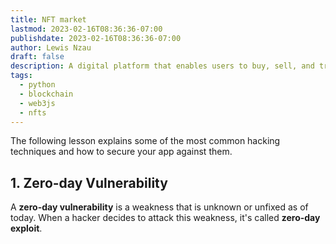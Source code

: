```yaml
---
title: NFT market
lastmod: 2023-02-16T08:36:36-07:00
publishdate: 2023-02-16T08:36:36-07:00
author: Lewis Nzau
draft: false
description: A digital platform that enables users to buy, sell, and trade non-fungible tokens (NFTs), digital assets that are stored on a blockchain.
tags:
  - python
  - blockchain
  - web3js
  - nfts
---
```


The following lesson explains some of the most common hacking techniques and how to secure your app against them.

## 1. Zero-day Vulnerability

A **zero-day vulnerability** is a weakness that is unknown or unfixed as of today. When a hacker decides to attack this weakness, it's called **zero-day exploit**.
